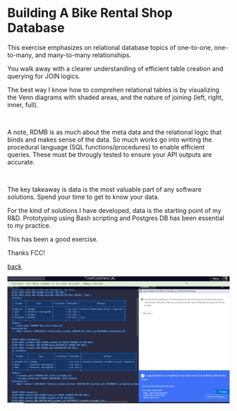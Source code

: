# Building A Bike Rental Shop Database

This exercise emphasizes on relational database topics of one-to-one, one-to-many, and many-to-many relationships.

You walk away with a clearer understanding of efficient table creation and querying for JOIN logics.

The best way I know how to comprehen relational tables is by visualizing the Venn diagrams with shaded areas, and the nature of joining (left, right, inner, full).

<br/>

A note, RDMB is as much about the meta data and the relational logic that binds and makes sense of the data.  So much works go into writing the procedural language (SQL functions/procedures) to enable efficient queries.  These must be througly tested to ensure your API outputs are accurate.

<br>

The key takeaway is data is the most valuable part of any software solutions.  Spend your time to get to know your data.  

For the kind of solutions I have developed, data is the starting point of my R&D.  Prototyping using Bash scripting and Postgres DB has been essential to my practice.

This has been a good exercise.

Thanks FCC!


[back](https://github.com/hurricanemark/relational_database#learn-bash-and-sql-by-building-a-bike-rental-shop)

![snapshot](../Snapthots/BikeRentalShopComplete.PNG)
